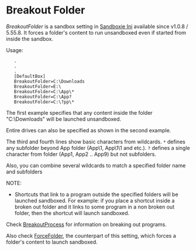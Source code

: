 # Breakout Folder

_BreakoutFolder_  is a sandbox setting in [Sandboxie Ini](SandboxieIni.md) available since v1.0.8 / 5.55.8. It forces a folder's content to run unsandboxed even if started from inside the sandbox.

Usage:

```
   .
   .
   .
   [DefaultBox]
   BreakoutFolder=C:\Downloads
   BreakoutFolder=E:\
   BreakoutFolder=C:\App\*
   BreakoutFolder=C:\App?
   BreakoutFolder=C:\?pp\*
```

The first example specifies that any content inside the folder "C:\Downloads" will be launched unsandboxed.

Entire drives can also be specified as shown in the second example.

The third and fourth lines show basic characters from wildcards.
`*` defines any subfolder beyond App folder (App\1, App\1\1 and etc.).
`?` defines a single character from folder (App1, App2 .. App9) but not subfolders.

Also, you can combine several wildcards to match a specified folder name and subfolders

NOTE:
 * Shortcuts that link to a program outside the specified folders will be launched sandboxed. For example: if you place a shortcut inside a broken out folder and it links to some program in a non broken out folder, then the shortcut will launch sandboxed.

Check [BreakoutProcess](BreakoutProcess.md) for information on breaking out programs.

Also check [ForceFolder](ForceFolder.md), the counterpart of this setting, which forces a folder's content to launch sandboxed.
